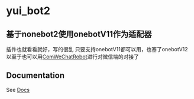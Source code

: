 # yui_bot2

## 基于nonebot2使用onebotV11作为适配器
插件也就看看就好，写的很乱
只要支持onebotV11都可以用，也塞了onebotV12以至于也可以用[ComWeChatRobot](https://github.com/JustUndertaker/ComWeChatBotClient)进行对微信端的对接了
## Documentation

See [Docs](https://v2.nonebot.dev/)
